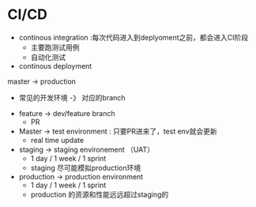 # CI/CD
* continous integration :每次代码进入到deplyoment之前，都会进入CI阶段 
    - 主要跑测试用例 
    - 自动化测试
* continous deployment 

master -> production

* 常见的开发环境 -》 对应的branch
- feature     ->   dev/feature branch 
    *  PR 
- Master      ->   test environment : 只要PR进来了，test env就会更新 
    * real time update
- staging     ->   staging environement （UAT）
    * 1 day / 1 week / 1 sprint
    * staging 尽可能模拟production环境 
- production  ->   production environment 
    * 1 day / 1 week / 1 sprint
    * production 的资源和性能远远超过staging的 
    